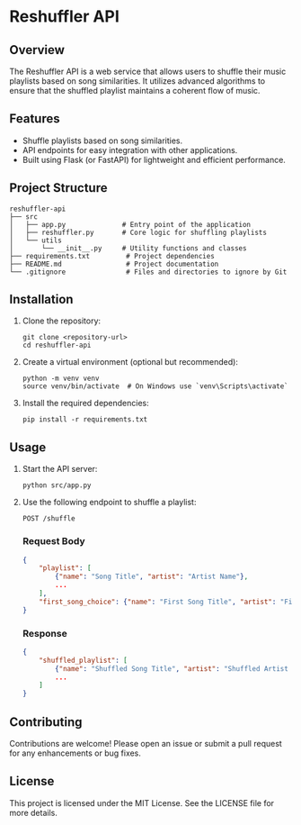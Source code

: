 # Reshuffler API

## Overview
The Reshuffler API is a web service that allows users to shuffle their music playlists based on song similarities. It utilizes advanced algorithms to ensure that the shuffled playlist maintains a coherent flow of music.

## Features
- Shuffle playlists based on song similarities.
- API endpoints for easy integration with other applications.
- Built using Flask (or FastAPI) for lightweight and efficient performance.

## Project Structure
```
reshuffler-api
├── src
│   ├── app.py              # Entry point of the application
│   ├── reshuffler.py       # Core logic for shuffling playlists
│   └── utils
│       └── __init__.py     # Utility functions and classes
├── requirements.txt         # Project dependencies
├── README.md                # Project documentation
└── .gitignore               # Files and directories to ignore by Git
```

## Installation
1. Clone the repository:
   ```
   git clone <repository-url>
   cd reshuffler-api
   ```

2. Create a virtual environment (optional but recommended):
   ```
   python -m venv venv
   source venv/bin/activate  # On Windows use `venv\Scripts\activate`
   ```

3. Install the required dependencies:
   ```
   pip install -r requirements.txt
   ```

## Usage
1. Start the API server:
   ```
   python src/app.py
   ```

2. Use the following endpoint to shuffle a playlist:
   ```
   POST /shuffle
   ```

   ### Request Body
   ```json
   {
       "playlist": [
           {"name": "Song Title", "artist": "Artist Name"},
           ...
       ],
       "first_song_choice": {"name": "First Song Title", "artist": "First Artist Name"}  // Optional
   }
   ```

   ### Response
   ```json
   {
       "shuffled_playlist": [
           {"name": "Shuffled Song Title", "artist": "Shuffled Artist Name"},
           ...
       ]
   }
   ```

## Contributing
Contributions are welcome! Please open an issue or submit a pull request for any enhancements or bug fixes.

## License
This project is licensed under the MIT License. See the LICENSE file for more details.